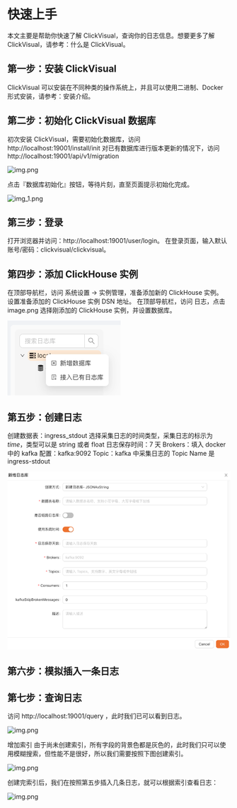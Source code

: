 # 快速上手
本文主要是帮助你快速了解 ClickVisual，查询你的日志信息。想要更多了解 ClickVisual，请参考：什么是 ClickVisual。

## 第一步：安装 ClickVisual

ClickVisual 可以安装在不同种类的操作系统上，并且可以使用二进制、Docker 形式安装，请参考：安装介绍。


## 第二步：初始化 ClickVisual 数据库
初次安装 ClickVisual，需要初始化数据库，访问 http://localhost:19001/install/init
对已有数据库进行版本更新的情况下，访问 http://localhost:19001/api/v1/migration

![img.png](../../../images/welcome.png)

点击『数据库初始化』按钮，等待片刻，直至页面提示初始化完成。

![img_1.png](../../../images/database-init.png)

## 第三步：登录
打开浏览器并访问：http://localhost:19001/user/login。
在登录页面，输入默认账号/密码：clickvisual/clickvisual。

## 第四步：添加 ClickHouse 实例
在顶部导航栏，访问 系统设置 -> 实例管理，准备添加新的 ClickHouse 实例。
设置准备添加的 ClickHouse 实例 DSN 地址。
在顶部导航栏，访问 日志，点击 image.png 选择刚添加的 ClickHouse 实例，并设置数据库。

![img.png](../../../images/database-create.png)

## 第五步：创建日志
创建数据表：ingress_stdout
选择采集日志的时间类型，采集日志的标示为 _time_，类型可以是 string 或者 float
日志保存时间：7 天
Brokers：填入 docker 中的 kafka 配置：kafka:9092
Topic：kafka 中采集日志的 Topic Name 是 ingress-stdout

![img.png](../../../images/table-create.png)

## 第六步：模拟插入一条日志

## 第七步：查询日志
访问 http://localhost:19001/query ，此时我们已可以看到日志。

![img.png](../../../images/table-query.png)

增加索引
由于尚未创建索引，所有字段的背景色都是灰色的，此时我们只可以使用模糊搜索，但性能不是很好，所以我们需要按照下图创建索引。

![img.png](../../../images/increase-index.png)

创建完索引后，我们在按照第五步插入几条日志，就可以根据索引查看日志：

![img.png](../../../images/overall-introduction.png)


